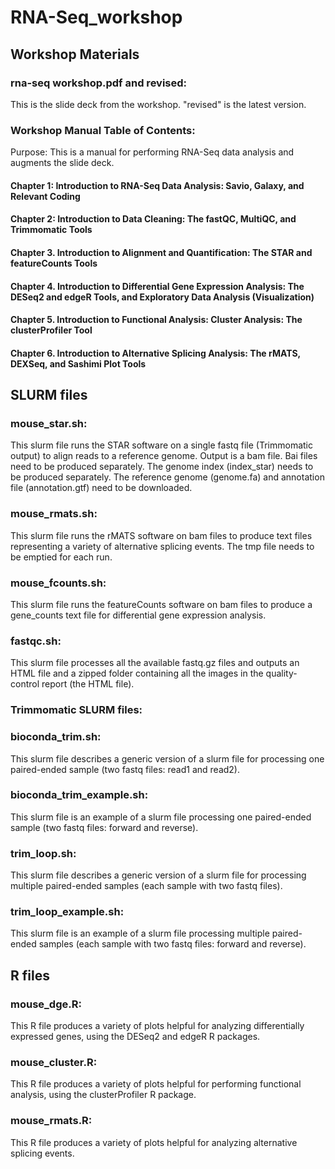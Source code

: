 # RNA-Seq_workshop

## Workshop Materials
### rna-seq workshop.pdf and revised:
This is the slide deck from the workshop. "revised" is the latest version.

### Workshop Manual Table of Contents:
Purpose: This is a manual for performing RNA-Seq data analysis and augments the slide deck.

#### Chapter 1: Introduction to RNA-Seq Data Analysis: Savio, Galaxy, and Relevant Coding
#### Chapter 2: Introduction to Data Cleaning: The fastQC, MultiQC, and Trimmomatic Tools
#### Chapter 3. Introduction to Alignment and Quantification: The STAR and featureCounts Tools
#### Chapter 4. Introduction to Differential Gene Expression Analysis: The DESeq2 and edgeR Tools, and Exploratory Data Analysis (Visualization)
#### Chapter 5. Introduction to Functional Analysis: Cluster Analysis: The clusterProfiler Tool
#### Chapter 6. Introduction to Alternative Splicing Analysis: The rMATS, DEXSeq, and Sashimi Plot Tools

## SLURM files
### mouse_star.sh: 
This slurm file runs the STAR software on a single fastq file (Trimmomatic output) to align reads to a reference genome. Output is a bam file. Bai files need to be produced separately. The genome index (index_star) needs to be produced separately. The reference genome (genome.fa) and annotation file (annotation.gtf) need to be downloaded.
### mouse_rmats.sh:
This slurm file runs the rMATS software on bam files to produce text files representing a variety of alternative splicing events. The tmp file needs to be emptied for each run.
### mouse_fcounts.sh:
This slurm file runs the featureCounts software on bam files to produce a gene_counts text file for differential gene expression analysis.
### fastqc.sh:
This slurm file processes all the available fastq.gz files and outputs an HTML file and a zipped folder containing all the images in the quality-control report (the HTML file).

### Trimmomatic SLURM files:
### bioconda_trim.sh: 
This slurm file describes a generic version of a slurm file for processing one paired-ended sample (two fastq files: read1 and read2). 
### bioconda_trim_example.sh: 
This slurm file is an example of a slurm file processing one paired-ended sample (two fastq files: forward and reverse). 
### trim_loop.sh: 
This slurm file describes a generic version of a slurm file for processing multiple paired-ended samples (each sample with two fastq files).
### trim_loop_example.sh: 
This slurm file is an example of a slurm file processing multiple paired-ended samples (each sample with two fastq files: forward and reverse).

## R files
### mouse_dge.R:
This R file produces a variety of plots helpful for analyzing differentially expressed genes, using the DESeq2 and edgeR R packages.
### mouse_cluster.R:
This R file produces a variety of plots helpful for performing functional analysis, using the clusterProfiler R package.
### mouse_rmats.R:
This R file produces a variety of plots helpful for analyzing alternative splicing events.

